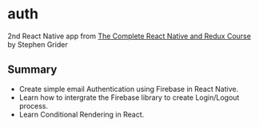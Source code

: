 # auth
2nd React Native app from [The Complete React Native and Redux Course](https://www.udemy.com/the-complete-react-native-and-redux-course)
by Stephen Grider

## Summary
+ Create simple email Authentication using Firebase in React Native.
+ Learn how to intergrate the Firebase library to create Login/Logout process.
+ Learn Conditional Rendering in React.
